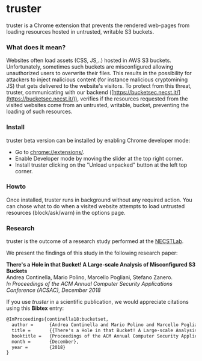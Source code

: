 truster
====

truster is a Chrome extension that prevents the rendered web-pages from loading resources hosted in untrusted, writable S3 buckets.

### What does it mean?

Websites often load assets (CSS, JS,..) hosted in AWS S3 buckets. Unfortunately, sometimes such buckets are misconfigured allowing unauthorized users to overwrite their files. This results in the possibility for attackers to inject malicious content (for instance malicious cryptomining JS) that gets delivered to the website's visitors. To protect from this threat, truster, communicating with our backend ([https://bucketsec.necst.it/](https://bucketsec.necst.it/)), verifies if the resources requested from the visited websites come from an untrusted, writable, bucket, preventing the loading of such resources.

### Install

truster beta version can be installed by enabling Chrome developer mode:
* Go to [chrome://extensions/](chrome://extensions/).
* Enable Developer mode by moving the slider at the top right corner.
* Install truster clicking on the "Unload unpacked" button at the left top corner. 

### Howto

Once installed, truster runs in background without any required action. You can chose what to do when a visited website attempts to load untrusted resources (block/ask/warn) in the options page.

### Research

truster is the outcome of a research study performed at the [NECSTLab](http://necst.it).

We present the findings of this study in the following research paper:

**There's a Hole in that Bucket! A Large-scale Analysis of Misconfigured S3 Buckets**  
Andrea Continella, Mario Polino, Marcello Pogliani, Stefano Zanero.  
*In Proceedings of the ACM Annual Computer Security Applications Conference (ACSAC), December 2018*

If you use *truster* in a scientific publication, we would appreciate citations using this **Bibtex** entry:
``` tex
@InProceedings{continella18:bucketset,
  author =      {Andrea Continella and Mario Polino and Marcello Pogliani and Stefano Zanero},
  title =       {{There's a Hole in that Bucket! A Large-scale Analysis of Misconfigured S3 Buckets}},
  booktitle =   {Proceedings of the ACM Annual Computer Security Applications Conference (ACSAC)},
  month =       {December},
  year =        {2018}
}
```
